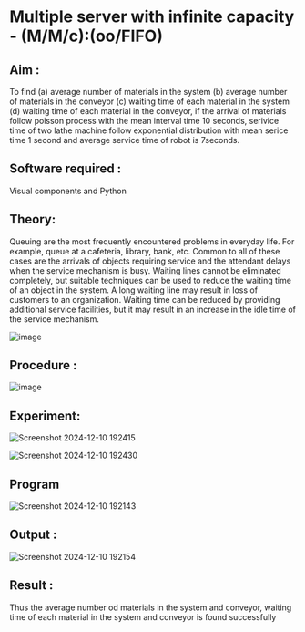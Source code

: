 # Multiple server with infinite capacity - (M/M/c):(oo/FIFO)
## Aim :
To find (a) average number of materials in the system (b) average number of materials in the conveyor (c) waiting time of each material in the system (d) waiting time of each material in the conveyor, if the arrival  of materials follow poisson process with the mean interval time 10 seconds, serivice time of two lathe machine follow exponential distribution with mean serice time 1 second and average service time of robot is 7seconds.

## Software required :
Visual components and Python

## Theory:
Queuing are the most frequently encountered problems in everyday life. For example, queue at a cafeteria, library, bank, etc. Common to all of these cases are the arrivals of objects requiring service and the attendant delays when the service mechanism is busy. Waiting lines cannot be eliminated completely, but suitable techniques can be used to reduce the waiting time of an object in the system. A long waiting line may result in loss of customers to an organization. Waiting time can be reduced by providing additional service facilities, but it may result in an increase in the idle time of the service mechanism.

![image](https://user-images.githubusercontent.com/103921593/203238035-1c8109bc-cbf2-4c77-baea-c5b682a752ef.png)

## Procedure :

![image](https://user-images.githubusercontent.com/103921593/203238265-176740b0-eae2-4772-90be-5449869ac9b0.png)




## Experiment:

![Screenshot 2024-12-10 192415](https://github.com/user-attachments/assets/a5386e8e-847d-40dd-a499-549d586e59ca)


![Screenshot 2024-12-10 192430](https://github.com/user-attachments/assets/e0a4507c-c0f9-4d93-a49d-be83ecc8fa4f)


## Program

![Screenshot 2024-12-10 192143](https://github.com/user-attachments/assets/b61fe3a4-fa86-4da1-bae0-b7921801f959)



## Output :

![Screenshot 2024-12-10 192154](https://github.com/user-attachments/assets/4018fe96-b18b-4f17-ac4d-2fdce898afd2)


## Result : 
Thus the average number od materials in the system and conveyor, waiting time of each material in the system and conveyor is found successfully

